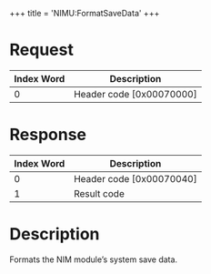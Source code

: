+++
title = 'NIMU:FormatSaveData'
+++

# Request

| Index Word | Description                |
|------------|----------------------------|
| 0          | Header code \[0x00070000\] |

# Response

| Index Word | Description                |
|------------|----------------------------|
| 0          | Header code \[0x00070040\] |
| 1          | Result code                |

# Description

Formats the NIM module’s system save data.